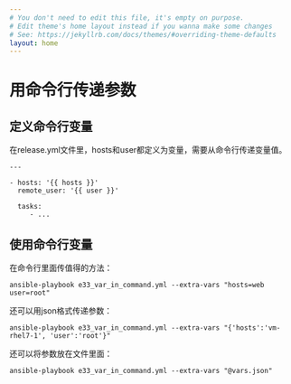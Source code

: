 ```yaml
---
# You don't need to edit this file, it's empty on purpose.
# Edit theme's home layout instead if you wanna make some changes
# See: https://jekyllrb.com/docs/themes/#overriding-theme-defaults
layout: home
---
```

# 用命令行传递参数

## 定义命令行变量

在release.yml文件里，hosts和user都定义为变量，需要从命令行传递变量值。

```
---

- hosts: '{{ hosts }}'
  remote_user: '{{ user }}'

  tasks:
     - ...

```

## 使用命令行变量

在命令行里面传值得的方法： 
 
```
ansible-playbook e33_var_in_command.yml --extra-vars "hosts=web user=root"
```

还可以用json格式传递参数：  

```
ansible-playbook e33_var_in_command.yml --extra-vars "{'hosts':'vm-rhel7-1', 'user':'root'}"
```

还可以将参数放在文件里面： 
 
```
ansible-playbook e33_var_in_command.yml --extra-vars "@vars.json"
```
